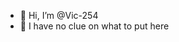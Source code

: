 - 👋 Hi, I’m @Vic-254
- 👀 I have no clue on what to put here

<!---
Vic-254/Vic-254 is a ✨ special ✨ repository because its `README.md` (this file) appears on your GitHub profile.
You can click the Preview link to take a look at your changes.
--->
